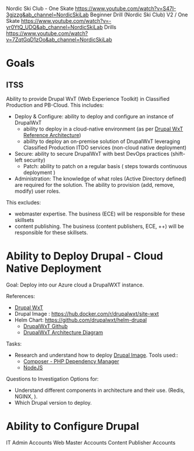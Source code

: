 

Nordic Ski Club - One Skate
https://www.youtube.com/watch?v=S47I-3gjzzg&ab_channel=NordicSkiLab
Beginner Drill (Nordic Ski Club) V2 / One Skate
https://www.youtube.com/watch?v=-yr0YtQ_UDQ&ab_channel=NordicSkiLab
Drills
 https://www.youtube.com/watch?v=7ZqtGqD1zOo&ab_channel=NordicSkiLab

# Goals

## ITSS
Ability to provide Drupal WxT (Web Experience Toolkit) in Classified Production and PB-Cloud.
This includes:
- Deploy & Configure: ability to deploy and configure an instance of DrupalWxT
  - ability to deploy in a cloud-native environment (as per [Drupal WxT Reference Architecture](https://github.com/drupalwxt/helm-drupal/blob/master/docs/diagram-drupal.pdf))
  - ability to deploy an on-premise solution of DrupalWxT leveraging Classified Production ITDO services (non-cloud native deployment)
- Secure: ability to secure DrupalWxT with best DevOps practices (shift-left security)
  - Patch: ability to patch on a regular basis ( steps towards continuous deployment )
- Administration:  The knowledge of what roles (Active Directory defined) are required for the solution.  The ability to provision (add, remove, modify) user roles.


This excludes:
- webmaster expertise.  The business (ECE) will be responsible for these skillsets
- content publishing.  The business (content publishers, ECE, ++) will be responsible for these skillsets.

# Ability to Deploy Drupal - Cloud Native Deployment

Goal:
Deploy into our Azure cloud a DrupalWXT instance.

References:
- [Drupal WxT](https://drupalwxt.github.io/en/)
- Drupal Image : https://hub.docker.com/r/drupalwxt/site-wxt
- Helm Chart: https://github.com/drupalwxt/helm-drupal
  - [DrupalWxT Github](https://github.com/drupalwxt)
  - [DrupalWxT Architecture Diagram](https://github.com/drupalwxt/helm-drupal/blob/master/docs/diagram-drupal.pdf)

Tasks:
- Research and understand how to deploy [Drupal Image](https://hub.docker.com/r/drupalwxt/site-wxt).   Tools used::
  - [Composer - PHP Dependency Manager](https://getcomposer.org/)
  - [NodeJS](https://nodejs.org/en/)

Questions to Investigation Options for:
- Understand different components in architecture and their use.  (Redis, NGINX, ).   
- Which Drupal version to deploy.


# Ability to Configure Drupal
IT Admin Accounts
Web Master Accounts
Content Publisher Accounts

#

